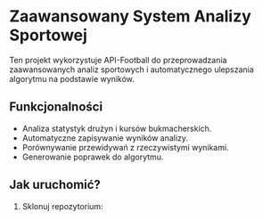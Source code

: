 # Zaawansowany System Analizy Sportowej

Ten projekt wykorzystuje API-Football do przeprowadzania zaawansowanych analiz sportowych i automatycznego ulepszania algorytmu na podstawie wyników.

## Funkcjonalności

- Analiza statystyk drużyn i kursów bukmacherskich.
- Automatyczne zapisywanie wyników analizy.
- Porównywanie przewidywań z rzeczywistymi wynikami.
- Generowanie poprawek do algorytmu.

## Jak uruchomić?

1. Sklonuj repozytorium:
